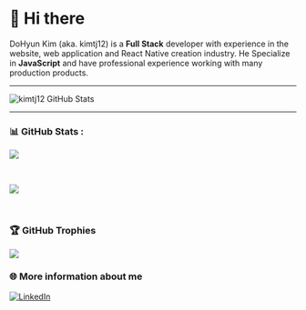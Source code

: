 # 👋 Hi there

DoHyun Kim (aka. kimtj12) is a <b>Full Stack</b> developer with experience in the website, web application and React Native creation industry. He Specialize in <b>JavaScript</b> and have professional experience working with many production products.

<hr>

<!-- ### 💻Tech Stack

![React](https://img.shields.io/badge/react-%2320232a.svg?style=for-the-badge&logo=react&logoColor=%2361DAFB)
![React Native](https://img.shields.io/badge/react_native-%2320232a.svg?style=for-the-badge&logo=react&logoColor=%2361DAFB)
![Expo](https://img.shields.io/badge/expo-1C1E24?style=for-the-badge&logo=expo&logoColor=#D04A37)
![GraphQL](https://img.shields.io/badge/-GraphQL-E10098?style=for-the-badge&logo=graphql&logoColor=white)
![TypeScript](https://img.shields.io/badge/typescript-%23007ACC.svg?style=for-the-badge&logo=typescript&logoColor=white)
![Python](https://img.shields.io/badge/python-%23007ACC.svg?style=for-the-badge&logo=python&logoColor=white)
![OpenAI](https://img.shields.io/badge/openai-%2320232a.svg?style=for-the-badge&logo=openai&logoColor=%2361DAFB) -->

![kimtj12 GitHub Stats](https://server.dooboo.io/github-stats-advanced/kimtj12)

<hr>

### 📊 GitHub Stats :

![](https://github-readme-stats.vercel.app/api?username=kimtj12&include_all_commits=true&count_private=true&show_icons=true&theme=transparent&hide_border=true)

<br/>

![](https://github-readme-stats.vercel.app/api/top-langs/?username=kimtj12&hide_border=false&include_all_commits=true&count_private=true&theme=transparent)

<br/>

### 🏆 GitHub Trophies

![](https://github-profile-trophy.vercel.app/?username=kimtj12&theme=transparent&no-frame=false&no-bg=false&margin-w=4)

<!-- <img src="https://server.dooboo.io/github-trophies/kimtj12?date=02" width="720" /> -->

### 🌐 More information about me

[![LinkedIn](https://img.shields.io/badge/LinkedIn-%230077B5.svg?logo=linkedin&logoColor=white)](https://linkedin.com/in/kimtj12)
